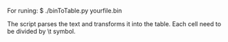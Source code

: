 For runing:
$ ./binToTable.py yourfile.bin

The script parses the text and transforms it into the table. Each cell need to be divided by \t symbol.